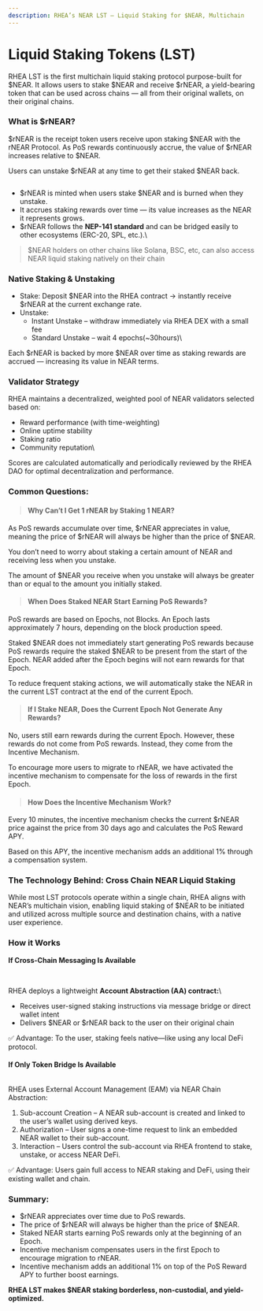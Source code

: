 ```yaml
---
description: RHEA’s NEAR LST — Liquid Staking for $NEAR, Multichain
---
```


# Liquid Staking Tokens (LST)

RHEA LST is the first multichain liquid staking protocol purpose-built for $NEAR. It allows users to stake $NEAR and receive $rNEAR, a yield-bearing token that can be used across chains — all from their original wallets, on their original chains.

### What is $rNEAR?

$rNEAR is the receipt token users receive upon staking $NEAR with the rNEAR Protocol. As PoS rewards continuously accrue, the value of $rNEAR increases relative to $NEAR.

Users can unstake $rNEAR at any time to get their staked $NEAR back.

<figure><img src="https://lh7-rt.googleusercontent.com/docsz/AD_4nXe0JU8mxOPjEmHQrBGgR8qWXXYFyxHdWfbmXKATAdCeauvR2jAV__tjha0G2keys9oR-saa_Wi7KOTaUNrnBcF0ldswcJTunrUUFOnBJdZ6rELuruyqslqnVy_Q6pyDK3TpKHpP-Q?key=jj6huYDscW93vCrr-SeUvA" alt=""><figcaption></figcaption></figure>



* $rNEAR is minted when users stake $NEAR and is burned when they unstake.
* It accrues staking rewards over time — its value increases as the NEAR it represents grows.
* $rNEAR follows the **NEP-141 standard** and can be bridged easily to other ecosystems (ERC-20, SPL, etc.).\


> $NEAR holders on other chains like Solana, BSC, etc, can also access NEAR liquid staking natively on their chain

### Native Staking & Unstaking&#x20;

* Stake: Deposit $NEAR into the RHEA contract → instantly receive $rNEAR at the current exchange rate.
* Unstake:
  * Instant Unstake – withdraw immediately via RHEA DEX with a small fee
  * Standard Unstake – wait 4 epochs(\~30hours)\


Each $rNEAR is backed by more $NEAR over time as staking rewards are accrued — increasing its value in NEAR terms.

### Validator Strategy

RHEA maintains a decentralized, weighted pool of NEAR validators selected based on:

* Reward performance (with time-weighting)
* Online uptime stability
* Staking ratio
* Community reputation\


Scores are calculated automatically and periodically reviewed by the RHEA DAO for optimal decentralization and performance.



### Common Questions:

> #### Why Can’t I Get 1 rNEAR by Staking 1 NEAR?

As PoS rewards accumulate over time, $rNEAR appreciates in value, meaning the price of $rNEAR will always be higher than the price of $NEAR.&#x20;

You don’t need to worry about staking a certain amount of NEAR and receiving less when you unstake.&#x20;

The amount of $NEAR you receive when you unstake will always be greater than or equal to the amount you initially staked.



> #### When Does Staked NEAR Start Earning PoS Rewards?

PoS rewards are based on Epochs, not Blocks. An Epoch lasts approximately 7 hours, depending on the block production speed.

Staked $NEAR does not immediately start generating PoS rewards because PoS rewards require the staked $NEAR to be present from the start of the Epoch. NEAR added after the Epoch begins will not earn rewards for that Epoch.

To reduce frequent staking actions, we will automatically stake the NEAR in the current LST contract at the end of the current Epoch.



> #### If I Stake NEAR, Does the Current Epoch Not Generate Any Rewards?

No, users still earn rewards during the current Epoch. However, these rewards do not come from PoS rewards. Instead, they come from the Incentive Mechanism.

To encourage more users to migrate to rNEAR, we have activated the incentive mechanism to compensate for the loss of rewards in the first Epoch.



> #### How Does the Incentive Mechanism Work?

Every 10 minutes, the incentive mechanism checks the current $rNEAR price against the price from 30 days ago and calculates the PoS Reward APY.

Based on this APY, the incentive mechanism adds an additional 1% through a compensation system.



### The Technology Behind: Cross Chain NEAR Liquid Staking

While most LST protocols operate within a single chain, RHEA aligns with NEAR’s multichain vision, enabling liquid staking of $NEAR to be initiated and utilized across multiple source and destination chains, with a native user experience.



### How it Works&#x20;

**If Cross-Chain Messaging Is Available**

<figure><img src="https://lh7-rt.googleusercontent.com/docsz/AD_4nXdOR_oCMV1p-yQu4tbkKuqw-zcveiTWhM42dUguaQEt3lpnPrnxwbIqLe1WJEEETHnL26kih93nYASdtPs_m5w92E_uYpvA41a2HgG9VpObBZGNW8S7ym-w9-3lsPybnyga_TpqVw?key=SLv95-TUbNFtc6871tvhRw" alt=""><figcaption></figcaption></figure>

\
RHEA deploys a lightweight **Account Abstraction (AA) contract:**\


* Receives user-signed staking instructions via message bridge or direct wallet intent
* Delivers $NEAR or $rNEAR back to the user on their original chain



✅ Advantage: To the user, staking feels native—like using any local DeFi protocol.



#### If Only Token Bridge Is Available

<figure><img src="https://lh7-rt.googleusercontent.com/docsz/AD_4nXeh-w5rfMrmI70xo2i4B7G-EjCEmY2mZdC17D92ZMkAZZ_mJBedeYQDTDcdD0-Anp0L9iv-GB1ln21GVdk0t1iPK9gkwCTkFkjND1YsPICx5PLdTukZqcD_H6gGSEHQvQew6N8SSw?key=SLv95-TUbNFtc6871tvhRw" alt=""><figcaption></figcaption></figure>



RHEA uses External Account Management (EAM) via NEAR Chain Abstraction:

1. Sub-account Creation – A NEAR sub-account is created and linked to the user’s wallet using derived keys.
2. Authorization – User signs a one-time request to link an embedded NEAR wallet to their sub-account.
3. Interaction – Users control the sub-account via RHEA frontend to stake, unstake, or access NEAR DeFi.



✅ Advantage: Users gain full access to NEAR staking and DeFi, using their existing wallet and chain.



### Summary:

* $rNEAR appreciates over time due to PoS rewards.
* The price of $rNEAR will always be higher than the price of $NEAR.
* Staked NEAR starts earning PoS rewards only at the beginning of an Epoch.
* Incentive mechanism compensates users in the first Epoch to encourage migration to rNEAR.
* Incentive mechanism adds an additional 1% on top of the PoS Reward APY to further boost earnings.



**RHEA LST makes $NEAR staking borderless, non-custodial, and yield-optimized.**
